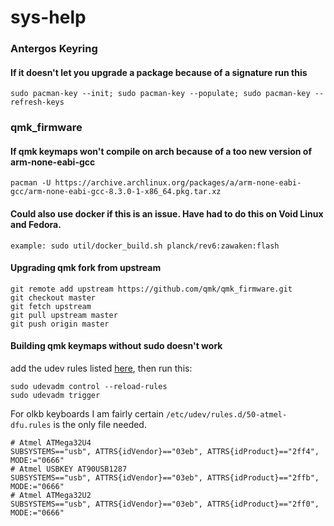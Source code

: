 # sys-help


### Antergos Keyring

#### If it doesn't let you upgrade a package because of a signature run this
`sudo pacman-key --init; sudo pacman-key --populate; sudo pacman-key --refresh-keys`

### qmk_firmware

#### If qmk keymaps won't compile on arch because of a too new version of arm-none-eabi-gcc
`pacman -U https://archive.archlinux.org/packages/a/arm-none-eabi-gcc/arm-none-eabi-gcc-8.3.0-1-x86_64.pkg.tar.xz`

#### Could also use docker if this is an issue. Have had to do this on Void Linux and Fedora.
`example: sudo util/docker_build.sh planck/rev6:zawaken:flash`

#### Upgrading qmk fork from upstream
```
git remote add upstream https://github.com/qmk/qmk_firmware.git
git checkout master
git fetch upstream
git pull upstream master
git push origin master
```

#### Building qmk keymaps without sudo doesn't work
add the udev rules listed [here](https://docs.qmk.fm/#/faq_build?id=linux-udev-rules), then run this:
```
sudo udevadm control --reload-rules
sudo udevadm trigger
```
For olkb keyboards I am fairly certain `/etc/udev/rules.d/50-atmel-dfu.rules` is the only file needed.
```
# Atmel ATMega32U4
SUBSYSTEMS=="usb", ATTRS{idVendor}=="03eb", ATTRS{idProduct}=="2ff4", MODE:="0666"
# Atmel USBKEY AT90USB1287
SUBSYSTEMS=="usb", ATTRS{idVendor}=="03eb", ATTRS{idProduct}=="2ffb", MODE:="0666"
# Atmel ATMega32U2
SUBSYSTEMS=="usb", ATTRS{idVendor}=="03eb", ATTRS{idProduct}=="2ff0", MODE:="0666"
```
